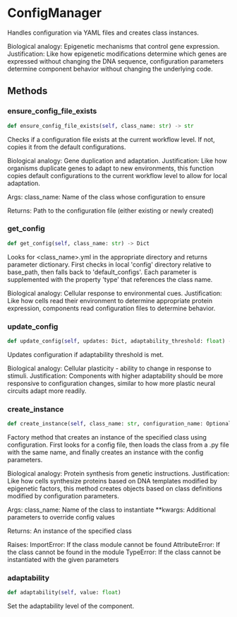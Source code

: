 # ConfigManager

Handles configuration via YAML files and creates class instances.

Biological analogy: Epigenetic mechanisms that control gene expression.
Justification: Like how epigenetic modifications determine which genes are expressed
without changing the DNA sequence, configuration parameters determine component
behavior without changing the underlying code.

## Methods

### ensure_config_file_exists

```python
def ensure_config_file_exists(self, class_name: str) -> str
```

Checks if a configuration file exists at the current workflow level.
If not, copies it from the default configurations.

Biological analogy: Gene duplication and adaptation.
Justification: Like how organisms duplicate genes to adapt to new environments,
this function copies default configurations to the current workflow level
to allow for local adaptation.

Args:
    class_name: Name of the class whose configuration to ensure
    
Returns:
    Path to the configuration file (either existing or newly created)

### get_config

```python
def get_config(self, class_name: str) -> Dict
```

Looks for <class_name>.yml in the appropriate directory and returns parameter dictionary.
First checks in local 'config' directory relative to base_path, then falls back to 'default_configs'.
Each parameter is supplemented with the property 'type' that references the class name.

Biological analogy: Cellular response to environmental cues.
Justification: Like how cells read their environment to determine appropriate
protein expression, components read configuration files to determine behavior.

### update_config

```python
def update_config(self, updates: Dict, adaptability_threshold: float) -> bool
```

Updates configuration if adaptability threshold is met.

Biological analogy: Cellular plasticity - ability to change in response to stimuli.
Justification: Components with higher adaptability should be more responsive to
configuration changes, similar to how more plastic neural circuits adapt more readily.

### create_instance

```python
def create_instance(self, class_name: str, configuration_name: Optional[str], **kwargs) -> Any
```

Factory method that creates an instance of the specified class using configuration.
First looks for a config file, then loads the class from a .py file with the same name,
and finally creates an instance with the config parameters.

Biological analogy: Protein synthesis from genetic instructions.
Justification: Like how cells synthesize proteins based on DNA templates modified
by epigenetic factors, this method creates objects based on class definitions
modified by configuration parameters.

Args:
    class_name: Name of the class to instantiate
    **kwargs: Additional parameters to override config values
    
Returns:
    An instance of the specified class
    
Raises:
    ImportError: If the class module cannot be found
    AttributeError: If the class cannot be found in the module
    TypeError: If the class cannot be instantiated with the given parameters

### adaptability

```python
def adaptability(self, value: float)
```

Set the adaptability level of the component.

